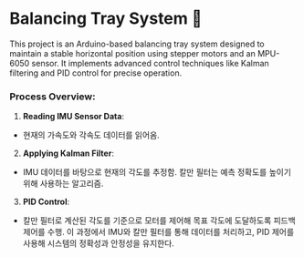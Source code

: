 # Balancing Tray System 🚀  

This project is an Arduino-based balancing tray system designed to maintain a stable horizontal position using stepper motors and an MPU-6050 sensor. It implements advanced control techniques like Kalman filtering and PID control for precise operation.

### Process Overview:

1. **Reading IMU Sensor Data**:
- 현재의 가속도와 각속도 데이터를 읽어옴.

2. **Applying Kalman Filter**:  
- IMU 데이터를 바탕으로 현재의 각도를 추정함.
칼만 필터는 예측 정확도를 높이기 위해 사용하는 알고리즘.

3. **PID Control**:  
- 칼만 필터로 계산된 각도를 기준으로 모터를 제어해 목표 각도에 도달하도록 피드백 제어를 수행.
이 과정에서 IMU와 칼만 필터를 통해 데이터를 처리하고, PID 제어를 사용해 시스템의 정확성과 안정성을 유지한다.
